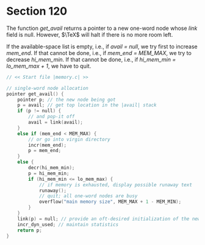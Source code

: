 # Section 120

The function *get_avail* returns a pointer to a new one-word node whose *link* field is null.
However, $\TeX$ will halt if there is no more room left.

If the available-space list is empty, i.e., if *avail = null*, we try first to increase *mem_end*.
If that cannot be done, i.e., if *mem_end = MEM_MAX*, we try to decrease *hi_mem_min*.
If that cannot be done, i.e., if *hi_mem_min = lo_mem_max + 1*, we have to quit.

```c datastructures/memory.c
// << Start file |memory.c| >>

// single-word node allocation
pointer get_avail() {
    pointer p; // the new node being got
    p = avail; // get top location in the |avail| stack
    if (p != null) {
        // and pop-it off
        avail = link(avail);
    }
    else if (mem_end < MEM_MAX) {
        // or go into virgin directory
        incr(mem_end);
        p = mem_end;
    }
    else {
        decr(hi_mem_min);
        p = hi_mem_min;
        if (hi_mem_min <= lo_mem_max) {
            // if memory is exhausted, display possible runaway text
            runaway();
            // quit; all one-word nodes are busy
            overflow("main memory size", MEM_MAX + 1 - MEM_MIN);
        }
    }
    link(p) = null; // provide an oft-desired initialization of the new node
    incr_dyn_used; // maintain statistics
    return p;
}
```
